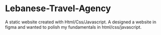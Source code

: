 # Lebanese-Travel-Agency
A static website created with Html/Css/Javascript. A designed a website in figma and wanted to polish my fundamentals in html/css/javascript. 

